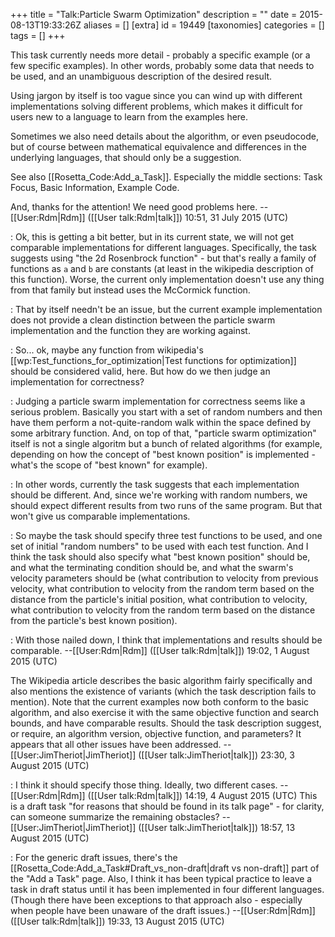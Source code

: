 +++
title = "Talk:Particle Swarm Optimization"
description = ""
date = 2015-08-13T19:33:26Z
aliases = []
[extra]
id = 19449
[taxonomies]
categories = []
tags = []
+++

This task currently needs more detail - probably a specific example (or a few specific examples).  In other words, probably some data that needs to be used, and an unambiguous description of the desired result.

Using jargon by itself is too vague since you can wind up with different implementations solving different problems, which makes it difficult for users new to a language to learn from the examples here.

Sometimes we also need details about the algorithm, or even pseudocode, but of course between mathematical equivalence and differences in the underlying languages, that should only be a suggestion.

See also [[Rosetta_Code:Add_a_Task]]. Especially the middle sections: Task Focus, Basic Information, Example Code.

And, thanks for the attention! We need good problems here. --[[User:Rdm|Rdm]] ([[User talk:Rdm|talk]]) 10:51, 31 July 2015 (UTC)

: Ok, this is getting a bit better, but in its current state, we will not get comparable implementations for different languages. Specifically, the task suggests using "the 2d Rosenbrock function" - but that's really a family of functions as <code>a</code> and <code>b</code> are constants (at least in the wikipedia description of this function). Worse, the current only implementation doesn't use any thing from that family but instead uses the McCormick function.

: That by itself needn't be an issue, but the current example implementation does not provide a clean distinction between the particle swarm implementation and the function they are working against.

: So... ok, maybe any function from wikipedia's [[wp:Test_functions_for_optimization|Test functions for optimization]] should be considered valid, here. But how do we then judge an implementation for correctness?

: Judging a particle swarm implementation for correctness seems like a serious problem. Basically you start with a set of random numbers and then have them perform a not-quite-random walk within the space defined by some arbitrary function. And, on top of that, "particle swarm optimization" itself is not a single algoritm but a bunch of related algorithms (for example, depending on how the concept of "best known position" is implemented - what's the scope of "best known" for example).

: In other words, currently the task suggests that each implementation should be different. And, since we're working with random numbers, we should expect different results from two runs of the same program. But that won't give us comparable implementations.

: So maybe the task should specify three test functions to be used, and one set of initial "random numbers" to be used with each test function. And I think the task should also specify what "best known position" should be, and what the terminating condition should be, and what the swarm's velocity parameters should be (what contribution to velocity from previous velocity, what contribution to velocity from the random term based on the distance from the particle's initial position, what contribution to velocity, what contribution to velocity from the random term based on the distance from the particle's best known position).

: With those nailed down, I think that implementations and results should be comparable. --[[User:Rdm|Rdm]] ([[User talk:Rdm|talk]]) 19:02, 1 August 2015 (UTC)

The Wikipedia article describes the basic algorithm fairly specifically and also mentions the existence of variants (which the task description fails to mention).  Note that the current examples now both conform to the basic algorithm, and also exercise it with the same objective function and search bounds, and have comparable results.  Should the task description suggest, or require, an algorithm version, objective function, and parameters?  It appears that all other issues have been addressed.  --[[User:JimTheriot|JimTheriot]] ([[User talk:JimTheriot|talk]]) 23:30, 3 August 2015 (UTC)

: I think it should specify those thing. Ideally, two different cases. --[[User:Rdm|Rdm]] ([[User talk:Rdm|talk]]) 14:19, 4 August 2015 (UTC)
This is a draft task "for reasons that should be found in its talk page" - for clarity, can someone summarize the remaining obstacles? --[[User:JimTheriot|JimTheriot]] ([[User talk:JimTheriot|talk]]) 18:57, 13 August 2015 (UTC)

: For the generic draft issues, there's the [[Rosetta_Code:Add_a_Task#Draft_vs_non-draft|draft vs non-draft]] part of the "Add a Task" page. Also, I think it has been typical practice to leave a task in draft status until it has been implemented in four different languages. (Though there have been exceptions to that approach also - especially when people have been unaware of the draft issues.) --[[User:Rdm|Rdm]] ([[User talk:Rdm|talk]]) 19:33, 13 August 2015 (UTC)
